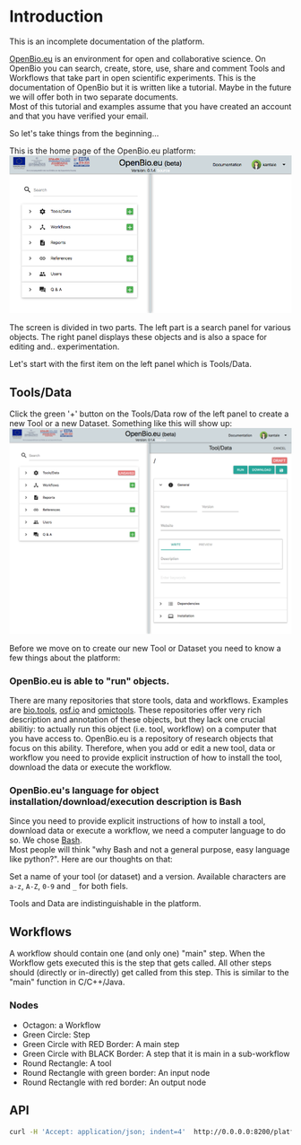 
# Introduction
This is an incomplete documentation of the platform.

[OpenBio.eu](https://www.openbio.eu) is an environment for open and collaborative science. 
On OpenBio you can search, create, store, use, share and comment Tools and Workflows that take part in open scientific experiments. 
This is the documentation of OpenBio but it is written like a tutorial. Maybe in the future we will offer both in two separate documents.  
Most of this tutorial and examples assume that you have created an account and that you have verified your email.

So let's take things from the beginning...

This is the home page of the OpenBio.eu platform:
![img](screenshots/screen_1.png)

The screen is divided in two parts. The left part is a search panel for various objects. The right panel displays these objects and is also a space for editing and.. experimentation.

Let's start with the first item on the left panel which is Tools/Data.

## Tools/Data
Click the green '+' button on the Tools/Data row of the left panel to create a new Tool or a new Dataset. 
Something like this will show up:
![img](screenshots/screen_2.png)

Before we move on to create our new Tool or Dataset you need to know a few things about the platform:

### **OpenBio.eu is able to "run" objects.**
There are many repositories that store tools, data and workflows. 
Examples are [bio.tools](https://bio.tools/), [osf.io](https://osf.io/) and [omictools](https://omictools.com/).
These repositories offer very rich description and annotation of these objects, but they lack one crucial abilitiy: to actually run this object (i.e. tool, workflow) on a computer that you have access to.
OpenBio.eu is a repository of research objects that focus on this ability.
Therefore, when you add or edit a new tool, data or workflow you need to provide explicit instruction of how to install the tool, download the data or execute the workflow. 

### **OpenBio.eu's language for object installation/download/execution description is Bash**
Since you need to provide explicit instructions of how to install a tool, download data or execute a workflow, we need a computer language to do so.
We chose [Bash](https://www.gnu.org/software/bash/).  
Most people will think "why Bash and not a general purpose, easy language like python?". Here are our thoughts on that:



Set a name of your tool (or dataset) and a version.
Available characters are ```a-z```, ```A-Z```, ```0-9``` and ```_``` for both fiels.



Tools and Data are indistinguishable in the platform. 


## Workflows 
A workflow should contain one (and only one) "main" step. When the Workflow gets executed this is the step that gets called. All other steps should (directly or in-directly) get called from this step. This is similar to the "main" function in C/C++/Java.

### Nodes
* Octagon: a Workflow
* Green Circle: Step
* Green Circle with RED Border: A main step
* Green Circle with BLACK Border: A step that it is main in a sub-workflow 
* Round Rectangle: A tool
* Round Rectangle with green border: An input node
* Round Rectangle with red border: An output node

## API
```bash
curl -H 'Accept: application/json; indent=4'  http://0.0.0.0:8200/platform/rest/tools/
```

